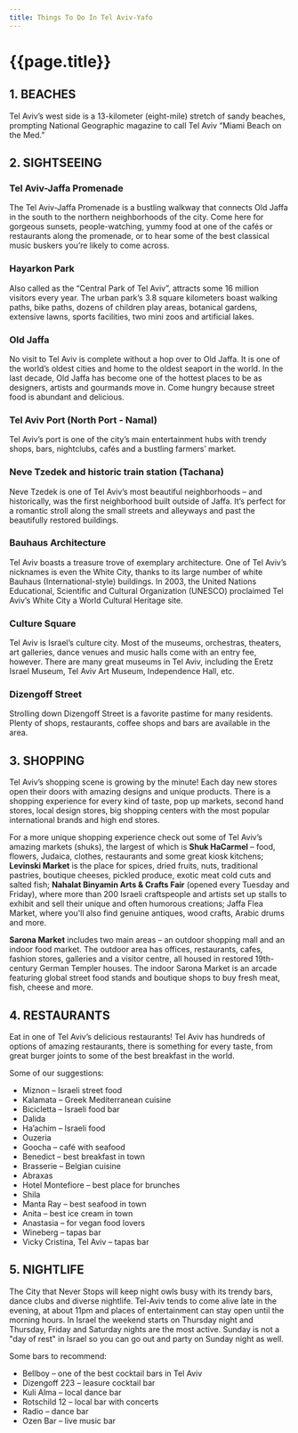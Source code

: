 ```yaml
---
title: Things To Do In Tel Aviv-Yafo
---
```


# {{page.title}}


## 1. BEACHES
Tel Aviv’s west side is a 13-kilometer (eight-mile) stretch of sandy beaches, prompting National Geographic magazine to call Tel Aviv “Miami Beach on the Med.”

## 2. SIGHTSEEING

### Tel Aviv-Jaffa Promenade

The Tel Aviv-Jaffa Promenade is a bustling walkway that connects Old Jaffa in the south to the northern neighborhoods of the city. Come here for gorgeous sunsets, people-watching, yummy food at one of the cafés or restaurants along the promenade, or to hear some of the best classical music buskers you’re likely to come across.

### Hayarkon Park
Also called as the “Central Park of Tel Aviv”, attracts some 16 million visitors every year. The urban park’s 3.8 square kilometers boast walking paths, bike paths, dozens of children play areas, botanical gardens, extensive lawns, sports facilities, two mini zoos and artificial lakes.

### Old Jaffa
No visit to Tel Aviv is complete without a hop over to Old Jaffa. It is one of the world’s oldest cities and home to the oldest seaport in the world. In the last decade, Old Jaffa has become one of the hottest places to be as designers, artists and gourmands move in. Come hungry because street food is abundant and delicious.

### Tel Aviv Port (North Port - Namal)
Tel Aviv’s port is one of the city’s main entertainment hubs with trendy shops, bars, nightclubs, cafés and a bustling farmers’ market.

### Neve Tzedek and historic train station (Tachana)
Neve Tzedek is one of Tel Aviv’s most beautiful neighborhoods – and historically, was the first neighborhood built outside of Jaffa. It’s perfect for a romantic stroll along the small streets and alleyways and past the beautifully restored buildings.

### Bauhaus Architecture
Tel Aviv boasts a treasure trove of exemplary architecture. One of Tel Aviv’s nicknames is even the White City, thanks to its large number of white Bauhaus (International-style) buildings. In 2003, the United Nations Educational, Scientific and Cultural Organization (UNESCO) proclaimed Tel Aviv’s White City a World Cultural Heritage site.

### Culture Square
Tel Aviv is Israel’s culture city. Most of the museums, orchestras, theaters, art galleries, dance venues and music halls come with an entry fee, however. There are many great museums in Tel Aviv, including the Eretz Israel Museum, Tel Aviv Art Museum, Independence Hall, etc.

### Dizengoff Street
Strolling down Dizengoff Street is a favorite pastime for many residents. Plenty of shops, restaurants, coffee shops and bars are available in the area.

## 3. SHOPPING
Tel Aviv’s shopping scene is growing by the minute! Each day new stores open their doors with amazing designs and unique products. There is a shopping experience for every kind of taste, pop up markets, second hand stores, local design stores, big shopping centers with the most popular international brands and high end stores.

For a more unique shopping experience check out some of Tel Aviv’s amazing markets (shuks), the largest of which is **Shuk HaCarmel** – food, flowers, Judaica, clothes, restaurants and some great kiosk kitchens; **Levinski Market** is the place for spices, dried fruits, nuts, traditional pastries, boutique cheeses, pickled produce, exotic meat cold cuts and salted fish; **Nahalat Binyamin Arts & Crafts Fair** (opened every Tuesday and Friday), where more than 200 Israeli craftspeople and artists set up stalls to exhibit and sell their unique and often humorous creations; Jaffa Flea Market, where you'll also find genuine antiques, wood crafts, Arabic drums and more.

**Sarona Market** includes two main areas – an outdoor shopping mall and an indoor food market. The outdoor area has offices, restaurants, cafes, fashion stores, galleries and a visitor centre, all housed in restored 19th-century German Templer houses. The indoor Sarona Market is an arcade featuring global street food stands and boutique shops to buy fresh meat, fish, cheese and more.

## 4. RESTAURANTS
Eat in one of Tel Aviv’s delicious restaurants! Tel Aviv has hundreds of options of amazing restaurants, there is something for every taste, from great burger joints to some of the best breakfast in the world. 

Some of our suggestions:

* Miznon – Israeli street food
* Kalamata – Greek Mediterranean cuisine
* Bicicletta – Israeli food bar
* Dalida
* Ha’achim – Israeli food
* Ouzeria
* Goocha – café with seafood
* Benedict – best breakfast in town
* Brasserie – Belgian cuisine
* Abraxas
* Hotel Montefiore – best place for brunches
* Shila
* Manta Ray – best seafood in town
* Anita – best ice cream in town
* Anastasia – for vegan food lovers
* Wineberg – tapas bar
* Vicky Cristina, Tel Aviv – tapas bar

## 5. NIGHTLIFE
The City that Never Stops will keep night owls busy with its trendy bars, dance clubs and diverse nightlife. Tel-Aviv tends to come alive late in the evening, at about 11pm and places of entertainment can stay open until the morning hours. In Israel the weekend starts on Thursday night and Thursday, Friday and Saturday nights are the most active. Sunday is not a "day of rest" in Israel so you can go out and party on Sunday night as well.

Some bars to recommend:

* Bellboy – one of the best cocktail bars in Tel Aviv
* Dizengoff 223 – leasure cocktail bar
* Kuli Alma – local dance bar
* Rotschild 12 – local bar with concerts
* Radio – dance bar
* Ozen Bar – live music bar